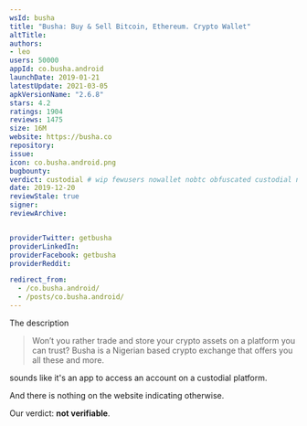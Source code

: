 ```yaml
---
wsId: busha
title: "Busha: Buy & Sell Bitcoin, Ethereum. Crypto Wallet"
altTitle: 
authors:
- leo
users: 50000
appId: co.busha.android
launchDate: 2019-01-21
latestUpdate: 2021-03-05
apkVersionName: "2.6.8"
stars: 4.2
ratings: 1904
reviews: 1475
size: 16M
website: https://busha.co
repository: 
issue: 
icon: co.busha.android.png
bugbounty: 
verdict: custodial # wip fewusers nowallet nobtc obfuscated custodial nosource nonverifiable reproducible bounty defunct
date: 2019-12-20
reviewStale: true
signer: 
reviewArchive:


providerTwitter: getbusha
providerLinkedIn: 
providerFacebook: getbusha
providerReddit: 

redirect_from:
  - /co.busha.android/
  - /posts/co.busha.android/
---
```



The description

> Won’t you rather trade and store your crypto assets on a platform you can
  trust? Busha is a Nigerian based crypto exchange that offers you all these and
  more.

sounds like it's an app to access an account on a custodial platform.

And there is nothing on the website indicating otherwise.

Our verdict: **not verifiable**.
